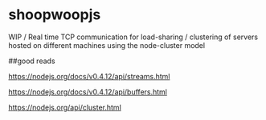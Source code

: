 # shoopwoopjs
WIP / Real time TCP communication for load-sharing / clustering of servers hosted on different machines using the node-cluster model

##good reads 

https://nodejs.org/docs/v0.4.12/api/streams.html

https://nodejs.org/docs/v0.4.12/api/buffers.html

https://nodejs.org/api/cluster.html
